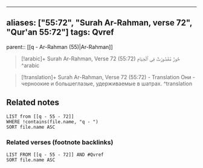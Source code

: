 
---
aliases: ["55:72", "Surah Ar-Rahman, verse 72", "Qur'an 55:72"]
tags: Qvref
---

parent:: [[q - Ar-Rahman (55)|Ar-Rahman]]

> [!arabic]+ Surah Ar-Rahman, Verse 72 (55:72)
> <span class="quran-arabic">حُورٌ مَّقْصُورَٰتٌ فِى ٱلْخِيَامِ</span>
^arabic

> [!translation]+ Surah Ar-Rahman, Verse 72 (55:72) - Translation
> Они - черноокие и большеглазые, удерживаемые в шатрах.
^translation



## Related notes
```dataview
LIST from [[q - 55 - 72]]
WHERE !contains(file.name, "q - ")
SORT file.name ASC
```

### Related verses (footnote backlinks)
```dataview
LIST FROM [[q - 55 - 72]] AND #Qvref
SORT file.name ASC
```

